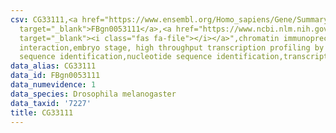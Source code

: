 ```yaml
---
csv: CG33111,<a href="https://www.ensembl.org/Homo_sapiens/Gene/Summary?db=core;g=FBgn0053111"
  target="_blank">FBgn0053111</a>,<a href="https://www.ncbi.nlm.nih.gov/pubmed/15998452"
  target="_blank"><i class="fas fa-file"></i></a>",chromatin immunoprecipitation assay,direct
  interaction,embryo stage, high throughput transcription profiling by microarray,nucleotide
  sequence identification,nucleotide sequence identification,transcriptional regulation,
data_alias: CG33111
data_id: FBgn0053111
data_numevidence: 1
data_species: Drosophila melanogaster
data_taxid: '7227'
title: CG33111
---
```

